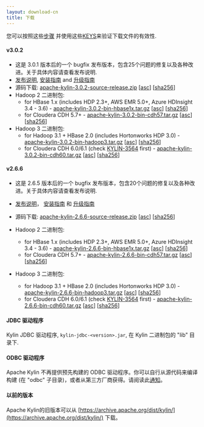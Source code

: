 ```yaml
---
layout: download-cn
title: 下载
---
```


您可以按照这些[步骤](https://www.apache.org/info/verification.html) 并使用这些[KEYS](https://www.apache.org/dist/kylin/KEYS)来验证下载文件的有效性.

#### v3.0.2
- 这是 3.0.1 版本后的一个 bugfix 发布版本，包含25个问题的修复以及各种改进。关于具体内容请查看发布说明.
- [发布说明](/docs/release_notes.html), [安装指南](/docs/install/index.html) and [升级指南](/docs/howto/howto_upgrade.html)
- 源码下载: [apache-kylin-3.0.2-source-release.zip](https://www.apache.org/dyn/closer.cgi/kylin/apache-kylin-3.0.2/apache-kylin-3.0.2-source-release.zip) \[[asc](https://www.apache.org/dist/kylin/apache-kylin-3.0.2/apache-kylin-3.0.2-source-release.zip.asc)\] \[[sha256](https://www.apache.org/dist/kylin/apache-kylin-3.0.2/apache-kylin-3.0.2-source-release.zip.sha256)\]
- Hadoop 2 二进制包:
  - for HBase 1.x (includes HDP 2.3+, AWS EMR 5.0+, Azure HDInsight 3.4 - 3.6) - [apache-kylin-3.0.2-bin-hbase1x.tar.gz](https://www.apache.org/dyn/closer.cgi/kylin/apache-kylin-3.0.2/apache-kylin-3.0.2-bin-hbase1x.tar.gz) \[[asc](https://www.apache.org/dist/kylin/apache-kylin-3.0.2/apache-kylin-3.0.2-bin-hbase1x.tar.gz.asc)\] \[[sha256](https://www.apache.org/dist/kylin/apache-kylin-3.0.2/apache-kylin-3.0.2-bin-hbase1x.tar.gz.sha256)\]
  - for Cloudera CDH 5.7+ - [apache-kylin-3.0.2-bin-cdh57.tar.gz](https://www.apache.org/dyn/closer.cgi/kylin/apache-kylin-3.0.2/apache-kylin-3.0.2-bin-cdh57.tar.gz) \[[asc](https://www.apache.org/dist/kylin/apache-kylin-3.0.2/apache-kylin-3.0.2-bin-cdh57.tar.gz.asc)\] \[[sha256](https://www.apache.org/dist/kylin/apache-kylin-3.0.2/apache-kylin-3.0.2-bin-cdh57.tar.gz.sha256)\]
- Hadoop 3 二进制包:
  - for Hadoop 3.1 + HBase 2.0 (includes Hortonworks HDP 3.0) - [apache-kylin-3.0.2-bin-hadoop3.tar.gz](https://www.apache.org/dyn/closer.cgi/kylin/apache-kylin-3.0.2/apache-kylin-3.0.2-bin-hadoop3.tar.gz) \[[asc](https://www.apache.org/dist/kylin/apache-kylin-3.0.2/apache-kylin-3.0.2-bin-hadoop3.tar.gz.asc)\] \[[sha256](https://www.apache.org/dist/kylin/apache-kylin-3.0.2/apache-kylin-3.0.2-bin-hadoop3.tar.gz.sha256)\]
  - for Cloudera CDH 6.0/6.1 (check [KYLIN-3564](https://issues.apache.org/jira/browse/KYLIN-3564) first) - [apache-kylin-3.0.2-bin-cdh60.tar.gz](https://www.apache.org/dyn/closer.cgi/kylin/apache-kylin-3.0.2/apache-kylin-3.0.2-bin-cdh60.tar.gz) \[[asc](https://www.apache.org/dist/kylin/apache-kylin-3.0.2/apache-kylin-3.0.2-bin-cdh60.tar.gz.asc)\] \[[sha256](https://www.apache.org/dist/kylin/apache-kylin-3.0.2/apache-kylin-3.0.2-bin-cdh60.tar.gz.sha256)\]

#### v2.6.6
- 这是 2.6.5 版本后的一个 bugfix 发布版本，包含20个问题的修复以及各种改进。关于具体内容请查看发布说明.
- [发布说明](/docs/release_notes.html)， [安装指南](/docs/install/index.html) 和 [升级指南](/docs/howto/howto_upgrade.html)
- 源码下载: [apache-kylin-2.6.6-source-release.zip](https://www.apache.org/dyn/closer.cgi/kylin/apache-kylin-2.6.6/apache-kylin-2.6.6-source-release.zip) \[[asc](https://www.apache.org/dist/kylin/apache-kylin-2.6.6/apache-kylin-2.6.6-source-release.zip.asc)\] \[[sha256](https://www.apache.org/dist/kylin/apache-kylin-2.6.6/apache-kylin-2.6.6-source-release.zip.sha256)\]
- Hadoop 2 二进制包:
  - for HBase 1.x (includes HDP 2.3+, AWS EMR 5.0+, Azure HDInsight 3.4 - 3.6) - [apache-kylin-2.6.6-bin-hbase1x.tar.gz](https://www.apache.org/dyn/closer.cgi/kylin/apache-kylin-2.6.6/apache-kylin-2.6.6-bin-hbase1x.tar.gz) \[[asc](https://www.apache.org/dist/kylin/apache-kylin-2.6.6/apache-kylin-2.6.6-bin-hbase1x.tar.gz.asc)\] \[[sha256](https://www.apache.org/dist/kylin/apache-kylin-2.6.6/apache-kylin-2.6.6-bin-hbase1x.tar.gz.sha256)\]
  - for Cloudera CDH 5.7+ - [apache-kylin-2.6.6-bin-cdh57.tar.gz](https://www.apache.org/dyn/closer.cgi/kylin/apache-kylin-2.6.6/apache-kylin-2.6.6-bin-cdh57.tar.gz) \[[asc](https://www.apache.org/dist/kylin/apache-kylin-2.6.6/apache-kylin-2.6.6-bin-cdh57.tar.gz.asc)\] \[[sha256](https://www.apache.org/dist/kylin/apache-kylin-2.6.6/apache-kylin-2.6.6-bin-cdh57.tar.gz.sha256)\]

- Hadoop 3 二进制包:
  - for Hadoop 3.1 + HBase 2.0 (includes Hortonworks HDP 3.0) - [apache-kylin-2.6.6-bin-hadoop3.tar.gz](https://www.apache.org/dyn/closer.cgi/kylin/apache-kylin-2.6.6/apache-kylin-2.6.6-bin-hadoop3.tar.gz) \[[asc](https://www.apache.org/dist/kylin/apache-kylin-2.6.6/apache-kylin-2.6.6-bin-hadoop3.tar.gz.asc)\] \[[sha256](https://www.apache.org/dist/kylin/apache-kylin-2.6.6/apache-kylin-2.6.6-bin-hadoop3.tar.gz.sha256)\]
  - for Cloudera CDH 6.0/6.1 (check [KYLIN-3564](https://issues.apache.org/jira/browse/KYLIN-3564) first) - [apache-kylin-2.6.6-bin-cdh60.tar.gz](https://www.apache.org/dyn/closer.cgi/kylin/apache-kylin-2.6.6/apache-kylin-2.6.6-bin-cdh60.tar.gz) \[[asc](https://www.apache.org/dist/kylin/apache-kylin-2.6.6/apache-kylin-2.6.6-bin-cdh60.tar.gz.asc)\] \[[sha256](https://www.apache.org/dist/kylin/apache-kylin-2.6.6/apache-kylin-2.6.6-bin-cdh60.tar.gz.sha256)\]

#### JDBC 驱动程序

Kylin JDBC 驱动程序, `kylin-jdbc-<version>.jar`, 在 Kylin 二进制包的 "lib" 目录下.

#### ODBC 驱动程序

Apache Kylin 不再提供预先构建的 ODBC 驱动程序。你可以自行从源代码来编译构建 (在 "odbc" 子目录)，或者从第三方厂商获得。请阅读此[通知](http://apache-kylin.74782.x6.nabble.com/Kylin-ODBC-driver-is-removed-from-download-page-td12928.html)。

#### 以前的版本  
Apache Kylin的旧版本可以从 [https://archive.apache.org/dist/kylin/](https://archive.apache.org/dist/kylin/) 下载。
